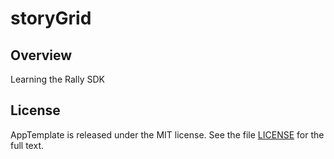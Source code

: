 storyGrid
=========================

## Overview
Learning the Rally SDK

## License

AppTemplate is released under the MIT license.  See the file [LICENSE](https://raw.github.com/RallyApps/AppTemplate/master/LICENSE) for the full text.
